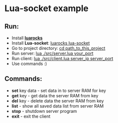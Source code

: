 <h1> Lua-socket example</h1>

<h2><b>Run:</b></h2>
<ul>
	<li>Install <a href="https://luarocks.org/"><b>luarocks</b></a></li>
	<li>Install <b>Lua-socket</b>: <u>luarocks lua-socket</u></li>
	<li>Go to project directory: <u>cd path_to_this_project</u></li>
	<li>Run server: <u>lua ./src/server.lua your_port</u></li>
	<li>Run client: <u>lua ./src/client.lua server_ip server_port</u></li>
	<li>Use commands :)</li>
</ul>

<h2><b>Commands:</b></h2>
<ul>
	<li><b>set</b> key data - set data in to server RAM for key</li>
	<li><b>get</b> key - get data the server RAM from key</li>
	<li><b>del</b> key - delete data the server RAM from key</li>
	<li><b>list</b> - show all saved data list from server RAM</li>
	<li><b>stop</b> - shutdown server program</li>
	<li><b>exit</b> - exit the client</li>
</ul>